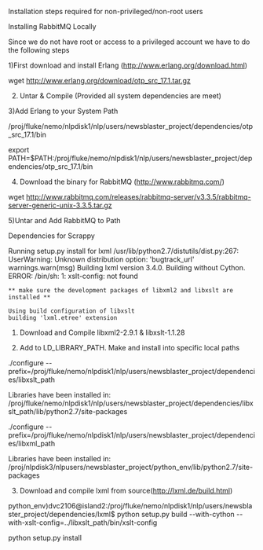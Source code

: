 Installation steps required for non-privileged/non-root users


Installing RabbitMQ Locally 

Since we do not have root or access to a privileged account we have to do the following steps

1)First download and install Erlang (http://www.erlang.org/download.html)

wget http://www.erlang.org/download/otp_src_17.1.tar.gz

2) Untar & Compile (Provided all system dependencies are meet)

3)Add Erlang to your System Path

/proj/fluke/nemo/nlpdisk1/nlp/users/newsblaster_project/dependencies/otp_src_17.1/bin

export PATH=$PATH:/proj/fluke/nemo/nlpdisk1/nlp/users/newsblaster_project/dependencies/otp_src_17.1/bin

4) Download the binary for RabbitMQ (http://www.rabbitmq.com/)

wget http://www.rabbitmq.com/releases/rabbitmq-server/v3.3.5/rabbitmq-server-generic-unix-3.3.5.tar.gz

5)Untar and Add RabbitMQ to Path



Dependencies for Scrappy 


  Running setup.py install for lxml
    /usr/lib/python2.7/distutils/dist.py:267: UserWarning: Unknown distribution option: 'bugtrack_url'
      warnings.warn(msg)
    Building lxml version 3.4.0.
    Building without Cython.
    ERROR: /bin/sh: 1: xslt-config: not found

    ** make sure the development packages of libxml2 and libxslt are installed **

    Using build configuration of libxslt
    building 'lxml.etree' extension




1. Download and Compile libxml2-2.9.1 & libxslt-1.1.28

2. Add to LD_LIBRARY_PATH. Make and install into specific local paths


./configure --prefix=/proj/fluke/nemo/nlpdisk1/nlp/users/newsblaster_project/dependencies/libxslt_path

Libraries have been installed in:
   /proj/fluke/nemo/nlpdisk1/nlp/users/newsblaster_project/dependencies/libxslt_path/lib/python2.7/site-packages

./configure --prefix=/proj/fluke/nemo/nlpdisk1/nlp/users/newsblaster_project/dependencies/libxml_path


Libraries have been installed in:
   /proj/nlpdisk3/nlpusers/newsblaster_project/python_env/lib/python2.7/site-packages

3. Download and compile lxml from source(http://lxml.de/build.html)

python_env)dvc2106@island2:/proj/fluke/nemo/nlpdisk1/nlp/users/newsblaster_project/dependencies/lxml$ python setup.py build --with-cython --with-xslt-config=../libxslt_path/bin/xslt-config

python setup.py install

